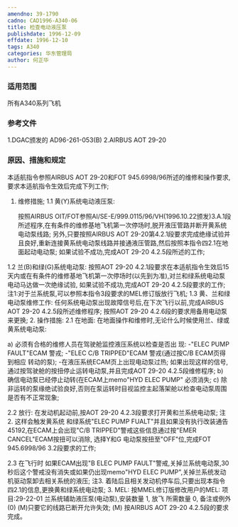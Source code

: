 ```yaml
---
amendno: 39-1790
cadno: CAD1996-A340-06
title: 检查电动液压泵
publishdate: 1996-12-09
effdate: 1996-12-10
tags: A340
categories: 华东管理局
author: 何正华
---
```


### 适用范围 
所有A340系列飞机

### 参考文件
1.DGAC颁发的 AD96-261-053(B)     2.AIRBUS AOT 29-20 

### 原因、措施和规定 
本适航指令参照AIRBUS AOT 29-20和FOT 945.6998/96所述的维修和操作要求,要求本适航指令生效后完成下列工作; 
1. 维修措施; 
1.1
 黄(Y)系统电动液压泵: 

    按照AIRBUS OIT/FOT参照AI/SE-E/999.0115/96/VH(1996.10.22颁发)3.A.1段所述程序,在有条件的维修基地飞机第一次停场时,脱开液压管路并断开黄系统电动泵线路; 
    另外,只要按照AIRBUS AOT 29-20第4.2.1段要求完成绝缘试验并且良好,重新连接黄系统电动泵线路并接通液压管路,然后按照本指令四2.1在地面起动电动泵; 
    如果试验不成功,完成AOT 29-20 4.2.5段所述的工作; 
  
1.2 兰(B)和绿(G)系统电动泵: 
    按照AOT 29-20 4.2.1段要求在本适航指令生效后15天内或在有条件的维修基地飞机第一次停场时(以先到为准),对兰和绿系统电动泵电动马达做一次绝缘试验, 
    如果试验不成功,完成AOT 29-20 4.2.5段要求的工作; 注1:对于兰系统泵,可以参照本指令3段要求的MEL修订版放行飞机; 
1.3 黄、兰和绿电动泵维修工作:     任何系统电动泵出现故障信号后,在下次飞行以前,完成AIRBUS 
AOT 29-20 4.2.5段所述维修程序;     按照AOT 29-20 4.2.6段的要求用备用电动泵来更换; 
2. 操作措施: 
2.1
 在地面:     在地面操作和维修时,无论什么时候使用兰、绿或黄系统电动泵: 

a) 必须有合格的维修人员在驾驶舱监控液压系统以检查是否出
现: 
       -"ELEC PUMP FAULT"ECAM 警戎; 
       -"ELEC C/B TRIPPED"ECAM 警戎(通过按C/B ECAM页得到相应
转动的泵);        -在液压系统ECAM页上出现电动泵过热;     如果出现这样的信号,通过按驾驶舱的按扭停止运转电动泵,并且完成AOT 29-20 4.2.5段维修程序; 
    b) 确信电动泵已经停止动转(在ECAM上memo"HYD ELEC PUMP" 必须消失; 
    c) 除非运转的泵缘绝试验良好,否则在泵运转时目视监控主起落架舱以检查电动泵周围是否有不正常现象; 

2.2 放行:     在发动机起动前,按AOT 29-20 4.2.3段要求打开黄和兰系统电动泵; 
注2. 这样会触发黄系统 和绿系统"ELEC PUMP FUALT"并且如果没有执行改装通告45192,在ECAM上会出现"C/B TRIPPED"警戒这些信息通过按"EMER CANCEL"ECAM按扭可以消除, 
    选择Y和G 电动泵按扭至"OFF"位,完成FOT 945.6998/96 3.2段要求的工作; 
  
2.3 在飞行时 
    如果ECAM出现"B ELEC PUMP FAULT"警戒,关掉兰系统电动泵,30秒后这个警戒没有消失或如果仍出现memo"HYD ELEC PUMP",关掉兰系统发动机驱动泵卸去相关系统的液压; 
注3. 着陆后且相关发动机停车后,只要出现本指令四2.1的信息,更换黄和绿系统电动泵; 
3. MEL: 按MMEL修订版修改用户的MEL:     项目:29-22-01 兰系统辅助液压泵(电动泵),安装数量 1, 放飞
所需数量 0, 备注或例外(0) (M)只要它的线路已断开允许失效; 
(M) 按AIRBUS AOT 29-20 4.2.5段的要求完成。
